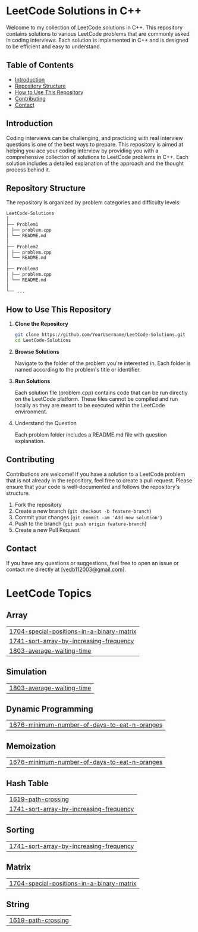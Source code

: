 # LeetCode Solutions in C++

Welcome to my collection of LeetCode solutions in C++. This repository contains solutions to various LeetCode problems that are commonly asked in coding interviews. Each solution is implemented in C++ and is designed to be efficient and easy to understand.

## Table of Contents

- [Introduction](#introduction)
- [Repository Structure](#repository-structure)
- [How to Use This Repository](#how-to-use-this-repository)
- [Contributing](#contributing)
- [Contact](#contact)

## Introduction

Coding interviews can be challenging, and practicing with real interview questions is one of the best ways to prepare. This repository is aimed at helping you ace your coding interview by providing you with a comprehensive collection of solutions to LeetCode problems in C++. Each solution includes a detailed explanation of the approach and the thought process behind it.

## Repository Structure

The repository is organized by problem categories and difficulty levels:
```bash
LeetCode-Solutions
│
├── Problem1
│ ├── problem.cpp
│ └── README.md
│
├── Problem2
│ ├── problem.cpp
│ └── README.md
│
├── Problem3
│ ├── problem.cpp
│ └── README.md
│
└── ...
```

## How to Use This Repository

1. **Clone the Repository**

   ```bash
   git clone https://github.com/YourUsername/LeetCode-Solutions.git
   cd LeetCode-Solutions
2. **Browse Solutions**

   Navigate to the folder of the problem you're interested in. Each folder is named according to the problem's title or identifier.
3. **Run Solutions**

   Each solution file (problem.cpp) contains code that can be run directly on the LeetCode platform. These files cannot be compiled and run locally as they are meant to be executed within the LeetCode environment.

4. Understand the Question

   Each problem folder includes a README.md file with question explanation.

## Contributing

Contributions are welcome! If you have a solution to a LeetCode problem that is not already in the repository, feel free to create a pull request. Please ensure that your code is well-documented and follows the repository's structure.

1. Fork the repository
2. Create a new branch (`git checkout -b feature-branch`)
3. Commit your changes (`git commit -am 'Add new solution'`)
4. Push to the branch (`git push origin feature-branch`)
5. Create a new Pull Request

## Contact

If you have any questions or suggestions, feel free to open an issue or contact me directly at [vedb112003@gmail.com].




<!---LeetCode Topics Start-->
# LeetCode Topics
## Array
|  |
| ------- |
| [1704-special-positions-in-a-binary-matrix](https://github.com/Ved1103/LEETCODE-SOLUTIONS/tree/master/1704-special-positions-in-a-binary-matrix) |
| [1741-sort-array-by-increasing-frequency](https://github.com/Ved1103/LEETCODE-SOLUTIONS/tree/master/1741-sort-array-by-increasing-frequency) |
| [1803-average-waiting-time](https://github.com/Ved1103/LEETCODE-SOLUTIONS/tree/master/1803-average-waiting-time) |
## Simulation
|  |
| ------- |
| [1803-average-waiting-time](https://github.com/Ved1103/LEETCODE-SOLUTIONS/tree/master/1803-average-waiting-time) |
## Dynamic Programming
|  |
| ------- |
| [1676-minimum-number-of-days-to-eat-n-oranges](https://github.com/Ved1103/LEETCODE-SOLUTIONS/tree/master/1676-minimum-number-of-days-to-eat-n-oranges) |
## Memoization
|  |
| ------- |
| [1676-minimum-number-of-days-to-eat-n-oranges](https://github.com/Ved1103/LEETCODE-SOLUTIONS/tree/master/1676-minimum-number-of-days-to-eat-n-oranges) |
## Hash Table
|  |
| ------- |
| [1619-path-crossing](https://github.com/Ved1103/LEETCODE-SOLUTIONS/tree/master/1619-path-crossing) |
| [1741-sort-array-by-increasing-frequency](https://github.com/Ved1103/LEETCODE-SOLUTIONS/tree/master/1741-sort-array-by-increasing-frequency) |
## Sorting
|  |
| ------- |
| [1741-sort-array-by-increasing-frequency](https://github.com/Ved1103/LEETCODE-SOLUTIONS/tree/master/1741-sort-array-by-increasing-frequency) |
## Matrix
|  |
| ------- |
| [1704-special-positions-in-a-binary-matrix](https://github.com/Ved1103/LEETCODE-SOLUTIONS/tree/master/1704-special-positions-in-a-binary-matrix) |
## String
|  |
| ------- |
| [1619-path-crossing](https://github.com/Ved1103/LEETCODE-SOLUTIONS/tree/master/1619-path-crossing) |
<!---LeetCode Topics End-->